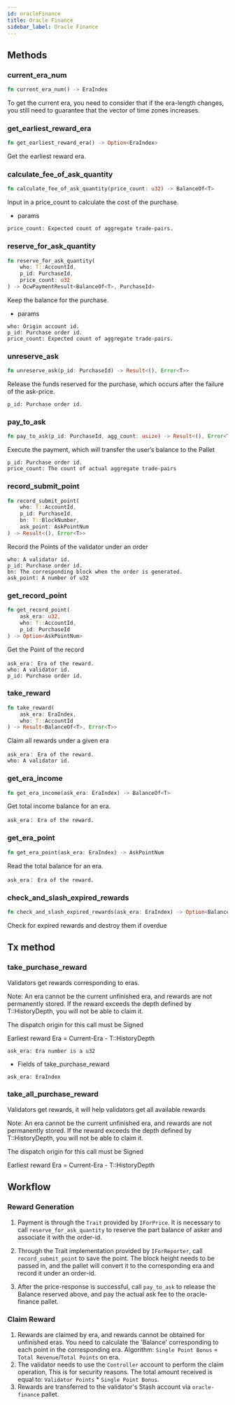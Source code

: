 ```yaml
---
id: oracleFinance
title: Oracle Finance
sidebar_label: Oracle Finance
---
```



## Methods

### current_era_num
```rust
fn current_era_num() -> EraIndex
```
To get the current era, you need to consider that if the era-length changes, you still need to guarantee that the vector of time zones increases.

### get_earliest_reward_era
```rust
fn get_earliest_reward_era() -> Option<EraIndex>
```
Get the earliest reward era.

### calculate_fee_of_ask_quantity
```rust
fn calculate_fee_of_ask_quantity(price_count: u32) -> BalanceOf<T>
```
Input in a price_count to calculate the cost of the purchase.

* params
```text
price_count: Expected count of aggregate trade-pairs.
```

### reserve_for_ask_quantity
```rust
fn reserve_for_ask_quantity(
    who: T::AccountId,
    p_id: PurchaseId,
    price_count: u32
) -> OcwPaymentResult<BalanceOf<T>, PurchaseId>
```
Keep the balance for the purchase.
* params
```text
who: Origin account id.
p_id: Purchase order id.
price_count: Expected count of aggregate trade-pairs.
```

### unreserve_ask
```rust
fn unreserve_ask(p_id: PurchaseId) -> Result<(), Error<T>>
```

Release the funds reserved for the purchase, which occurs after the failure of the ask-price.

```text
p_id: Purchase order id.
```

### pay_to_ask
```rust
fn pay_to_ask(p_id: PurchaseId, agg_count: usize) -> Result<(), Error<T>>
```

Execute the payment, which will transfer the user’s balance to the Pallet
```text
p_id: Purchase order id.
price_count: The count of actual aggregate trade-pairs
```

### record_submit_point
```rust
fn record_submit_point(
    who: T::AccountId,
    p_id: PurchaseId,
    bn: T::BlockNumber,
    ask_point: AskPointNum
) -> Result<(), Error<T>>
```

Record the Points of the validator under an order

```text
who: A validator id.
p_id: Purchase order id.
bn: The corresponding block when the order is generated.
ask_point: A number of u32
```

### get_record_point
```rust
fn get_record_point(
    ask_era: u32,
    who: T::AccountId,
    p_id: PurchaseId
) -> Option<AskPointNum>
```

Get the Point of the record

```text
ask_era： Era of the reward.
who: A validator id.
p_id: Purchase order id.
```

### take_reward
```rust
fn take_reward(
    ask_era: EraIndex,
    who: T::AccountId
) -> Result<BalanceOf<T>, Error<T>>
```

Claim all rewards under a given era

```text
ask_era： Era of the reward.
who: A validator id.
```

### get_era_income
```rust
fn get_era_income(ask_era: EraIndex) -> BalanceOf<T>
```

Get total income balance for an era.

```text
ask_era： Era of the reward.
```

### get_era_point
```rust
fn get_era_point(ask_era: EraIndex) -> AskPointNum
```

Read the total balance for an era.

```text
ask_era： Era of the reward.
```

### check_and_slash_expired_rewards
```rust
fn check_and_slash_expired_rewards(ask_era: EraIndex) -> Option<BalanceOf<T>>
```
Check for expired rewards and destroy them if overdue

## Tx method ##

### take_purchase_reward

Validators get rewards corresponding to eras.

Note: An era cannot be the current unfinished era, and rewards are not permanently stored. If the reward exceeds the depth defined by T::HistoryDepth, you will not be able to claim it.

The dispatch origin for this call must be Signed

Earliest reward Era = Current-Era - T::HistoryDepth

```text
ask_era: Era number is a u32
```

* Fields of take_purchase_reward
```text
ask_era: EraIndex
```

### take_all_purchase_reward

Validators get rewards, it will help validators get all available rewards

Note: An era cannot be the current unfinished era, and rewards are not permanently stored. If the reward exceeds the depth defined by T::HistoryDepth, you will not be able to claim it.

The dispatch origin for this call must be Signed

Earliest reward Era = Current-Era - T::HistoryDepth


## Workflow


### Reward Generation

1. Payment is through the `Trait` provided by `IForPrice`. It is necessary to call `reserve_for_ask_quantity`
   to reserve the part balance of asker and associate it with the order-id.

2. Through the Trait implementation provided by `IForReporter`, call `record_submit_point` to save the point.
   The block height needs to be passed in, and the pallet will convert it to the corresponding era and record it under an order-id.

3. After the price-response is successful, call `pay_to_ask` to release the Balance reserved above,
   and pay the actual ask fee to the oracle-finance pallet.

### Claim Reward

1. Rewards are claimed by era, and rewards cannot be obtained for unfinished eras. You need to calculate
   the 'Balance' corresponding to each point in the corresponding era. Algorithm: `Single Point Bonus` = `Total Revenue`/`Total Points` on era.
2. The validator needs to use the `Controller` account to perform the claim operation, This is for security reasons.
   The total amount received is equal to:  `Validator Points` * `Single Point Bonus`.
3. Rewards are transferred to the validator's Stash account via `oracle-finance` pallet.

